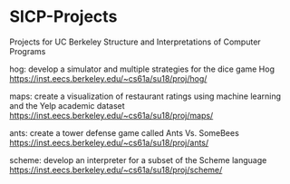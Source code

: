 # SICP-Projects
Projects for UC Berkeley Structure and Interpretations of Computer Programs 

hog:  develop a simulator and multiple strategies for the dice game Hog
https://inst.eecs.berkeley.edu/~cs61a/su18/proj/hog/

maps: create a visualization of restaurant ratings using machine learning and the Yelp academic dataset
https://inst.eecs.berkeley.edu/~cs61a/su18/proj/maps/

ants: create a tower defense game called Ants Vs. SomeBees               
https://inst.eecs.berkeley.edu/~cs61a/su18/proj/ants/

scheme: develop an interpreter for a subset of the Scheme language
https://inst.eecs.berkeley.edu/~cs61a/su18/proj/scheme/
